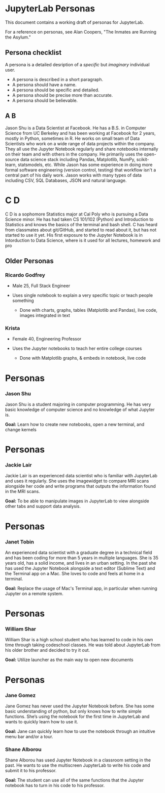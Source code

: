 # JupyterLab Personas

This document contains a working draft of personas for JupyterLab.

For a reference on personas, see Alan Coopers, "The Inmates are Running the Asylum."

## Persona checklist

A persona is a detailed desription of a *specific* but *imaginary* individual user.

* A persona is described in a short paragraph.
* A persona should have a name.
* A persona should be specific and detailed.
* A persona should be precise more than accurate.
* A persona should be believable.

## A B

Jason Shu is a Data Scientist at Facebook. He has a B.S. in Computer Science from
UC Berkeley and has been working at Facebook for 2 years, mostly in Python, sometimes
in R. He works on small team of Data Scientists who work on a wide range of data
projects within the company. They all use the Jupyter Notebook regularly
and share notebooks internally on their team and with others in the company.
He primarily uses the open-source data science stack including Pandas,
Matplotlib, NumPy, scikit-learn, statsmodels, etc. While Jason has some experience
in doing more formal software engineering (version control, testing) that workflow
isn't a central part of his daily work. Jason works with many types of data including
CSV, SQL Databases, JSON and natural language.

# C D

C D is a sophomore Statistics major at Cal Poly who is pursuing a Data Science minor. He has
had taken CS 101/102 (Python) and Introduction to Statistics and knows the basics of the terminal
and bash shell. C has heard from classmates about git/GitHub, and started to read about it, but
has not started to use it yet. His first exposure to the Jupyter Notebook is in
Intorduction to Data Science, where is it used for all lectures, homework and pro

## Older Personas

### Ricardo Godfrey 

* Male 25, Full Stack Engineer

* Uses single notebook to explain a very specific topic or teach people something

    * Done with charts, graphs, tables (Matplotlib and Pandas), live code, images integrated in text

### Krista 

* Female 40, Engineering Professor

* Uses the Jupyter notebooks to teach her entire college courses

    * Done with Matplotlib graphs, & embeds in notebook, live code

# Personas
### Jason Shu
Jason Shu is a student majoring in computer programming. He has very basic knowledge of computer science and no knowledge of what Jupyter is.

**Goal:** Learn how to create new notebooks, open a new terminal, and change kernels

# Personas
### Jackie Lair
Jackie Lair is an experienced data scientist who is familiar with JupyterLab and uses it regularly. She uses the imagewidget to compare MRI scans alongside her code and write programs that outputs the information found in the MRI scans. 

**Goal:** To be able to manipulate images in JupyterLab to view alongside other tabs and support data analysis.

# Personas
### Janet Tobin 
An experienced data scientist with a graduate degree in a technical field and has been coding for more than 5 years in multiple languages. She is 35 years old, has a solid income, and lives in an urban setting. In the past she has used the Jupyter Notebook alongside a text editor (Sublime Text) and the Terminal app on a Mac. She loves to code and feels at home in a terminal.

**Goal:** Replace the usage of Mac's Terminal app, in particular when running Jupyter on a remote system.


# Personas
### William Shar 
William Shar is a high school student who has learned to code in his own time through taking codeschool classes. He was told about JupyterLab from his older brother and decided to try it out.

**Goal:** Utilize launcher as the main way to open new documents

# Personas
### Jane Gomez
Jane Gomez has never used the Jupyter Notebook before. She has some basic understanding of python, but only knows how to write simple functions. She’s using the notebook for the first time in JupyterLab and wants to quickly learn how to use it.

**Goal:** Jane can quickly learn how to use the notebook through an intuitive menu bar and/or a tour.

### Shane Alborou
Shane Alborou has used Jupyter Notebook in a classroom setting in the past. He wants to use the multiscreen JupyterLab to write his code and submit it to his professor. 

**Goal:** The student can use all of the same functions that the Jupyter notebook has to turn in his code to his professor.
